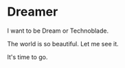 # Dreamer
I want to be Dream or Technoblade.

The world is so beautiful.
Let me see it.

It's time to go.
